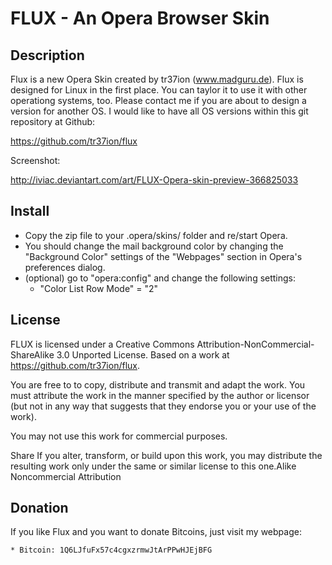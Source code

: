 # FLUX - An Opera Browser Skin

## Description
Flux is a new Opera Skin created by tr37ion (www.madguru.de). Flux is
designed for Linux in the first place. You can taylor it to use it
with other operationg systems, too. Please contact me if you are about
to design a version for another OS. I would like to have all OS
versions within this git repository at Github:

https://github.com/tr37ion/flux

Screenshot:

http://iviac.deviantart.com/art/FLUX-Opera-skin-preview-366825033

## Install
 * Copy the zip file to your .opera/skins/ folder and re/start Opera.
 * You should change the mail background color by changing the
   "Background Color" settings of the "Webpages" section in Opera's
   preferences dialog.
 * (optional) go to "opera:config" and change the following settings:
   - "Color List Row Mode" = "2"

## License
FLUX is licensed under a Creative Commons
Attribution-NonCommercial-ShareAlike 3.0 Unported License.
Based on a work at https://github.com/tr37ion/flux.

You are free to to copy, distribute and transmit and adapt the work.
You must attribute the work in the manner specified by the author or
licensor (but not in any way that suggests that they endorse you or
your use of the work). 

You may not use this work for commercial purposes. 

Share  If you alter, transform, or build upon this work, you may
distribute the resulting work only under the same or similar license to
this one.Alike Noncommercial Attribution 

## Donation
If you like Flux and you want to donate Bitcoins, just visit my webpage:

    * Bitcoin: 1Q6LJfuFx57c4cgxzrmwJtArPPwHJEjBFG
